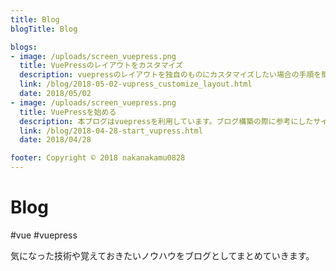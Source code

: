 ```yaml
---
title: Blog
blogTitle: Blog

blogs:
- image: /uploads/screen_vuepress.png
  title: VuePressのレイアウトをカスタマイズ
  description: vuepressのレイアウトを独自のものにカスタマイズしたい場合の手順を簡単にまとめます
  link: /blog/2018-05-02-vupress_customize_layout.html
  date: 2018/05/02
- image: /uploads/screen_vuepress.png
  title: VuePressを始める
  description: 本ブログはvuepressを利用しています。ブログ構築の際に参考にしたサイトなど参考文献としてまとめます
  link: /blog/2018-04-28-start_vupress.html
  date: 2018/04/28

footer: Copyright © 2018 nakanakamu0828
---
```


# Blog
#vue #vuepress

気になった技術や覚えておきたいノウハウをブログとしてまとめていきます。
